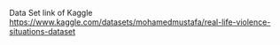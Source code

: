 Data Set link of Kaggle
https://www.kaggle.com/datasets/mohamedmustafa/real-life-violence-situations-dataset
